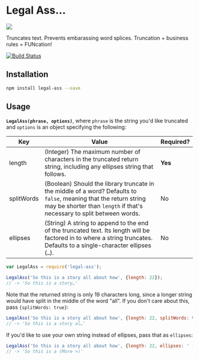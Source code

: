 # Legal Ass…

![](http://cl.ly/XnDW/Screen%20Shot%202014-09-30%20at%2011.32.37%20AM.png)

Truncates text. Prevents embarassing word splices. Truncation + business rules = FUNcation!

[![Build Status](https://travis-ci.org/banterability/legal-ass.svg?branch=master)](https://travis-ci.org/banterability/legal-ass)

## Installation

```bash
npm install legal-ass --save
```

## Usage

**`LegalAss(phrase, options)`**, where `phrase` is the string you'd like truncated and `options` is an object specifying the following:

| Key        | Value | Required? |
| ---------- | ---- | ----- |
| length     | (Integer) The maximum number of characters in the truncated return string, including any ellipses string that follows. | **Yes** |
| splitWords | (Boolean) Should the library truncate in the middle of a word? Defaults to `false`, meaning that the return string may be shorter than `length` if that's necessary to split between words. | No |
| ellipses   | (String) A string to append to the end of the truncated text. Its length will be factored in to where a string truncates. Defaults to a single-character ellipses (`…`). | No |

```js
var LegalAss = require('legal-ass');

LegalAss('So this is a story all about how', {length: 22});
// -> 'So this is a story…'
```

Note that the returned string is only 19 characters long, since a longer string would have split in the middle of the word "all". If you don't care about this, pass `{splitWords: true}`:

```js
LegalAss('So this is a story all about how', {length: 22, splitWords: true});
// -> 'So this is a story al…'
```

If you'd like to use your own string instead of ellipses, pass that as `ellipses`:

```js
LegalAss('So this is a story all about how', {length: 22, ellipses: ' (More >)'});
// -> 'So this is a (More >)'
```
